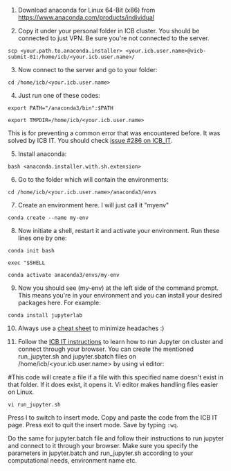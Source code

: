 1) Download anaconda for Linux 64-Bit (x86) from https://www.anaconda.com/products/individual

2) Copy it under your personal folder in ICB cluster. You should be connected to just VPN. Be sure you're not connected to the server. 

`scp <your.path.to.anaconda.installer> <your.icb.user.name>@vicb-submit-01:/home/icb/<your.icb.user.name>/`

3) Now connect to the server and go to your folder:

`cd /home/icb/<your.icb.user.name>`

4) Just run one of these codes:

`export PATH="/anaconda3/bin":$PATH`

`export TMPDIR=/home/icb/<your.icb.user.name>`

This is for preventing a common error that was encountered before. It was solved by ICB IT. You should check [issue #286 on ICB_IT](https://ascgitlab.helmholtz-muenchen.de/ICB/ICB_IT/-/issues/286).


5) Install anaconda:

`bash <anaconda.installer.with.sh.extension>`

6) Go to the folder which will contain the environments:

`cd /home/icb/<your.icb.user.name>/anaconda3/envs`

7) Create an environment here. I will just call it "myenv"

`conda create --name my-env`

8) Now initiate a shell, restart it and activate your environment. Run these lines one by one:

`conda init bash`

`exec "$SHELL`

`conda activate anaconda3/envs/my-env`

9) Now you should see (my-env) at the left side of the command prompt. This means you're in your environment and you can install your desired packages here. For example:

`conda install jupyterlab`

10) Always use a [cheat sheet](https://docs.conda.io/projects/conda/en/4.6.0/_downloads/52a95608c49671267e40c689e0bc00ca/conda-cheatsheet.pdf) to minimize headaches :)

11) Follow the [ICB IT instructions](https://ascgitlab.helmholtz-muenchen.de/ICB/ICB_IT/-/wikis/How-to-submit-jobs-in-SLURM-cluster-And-Charliecloud-Tutorial#how-to-submit-a-jupyter-lab-session-with-sbatch) to learn how to run Jupyter on cluster and connect through your browser. You can create the mentioned run_jupyter.sh and jupyter.sbatch files on /home/icb/<your.icb.user.name> by using vi editor:

#This code will create a file if a file with this specified name doesn't exist in that folder. If it does exist, it opens it. Vi editor makes handling files easier on Linux.

`vi run_jupyter.sh`

Press I to switch to insert mode. Copy and paste the code from the ICB IT page. Press exit to quit the insert mode. Save by typing `:wq`.

Do the same for jupyter.batch file and follow their instructions to run jupyter and connect to it through your browser. Make sure you specify the parameters in jupyter.batch and run_jupyter.sh according to your computational needs, environment name etc.

